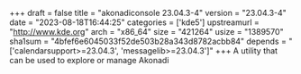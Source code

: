 +++
draft = false
title = "akonadiconsole 23.04.3-4"
version = "23.04.3-4"
date = "2023-08-18T16:44:25"
categories = ['kde5']
upstreamurl = "http://www.kde.org"
arch = "x86_64"
size = "421264"
usize = "1389570"
sha1sum = "4bfef6e6045033f52de503b28a343d8782acbb84"
depends = "['calendarsupport>=23.04.3', 'messagelib>=23.04.3']"
+++
A utility that can be used to explore or manage Akonadi